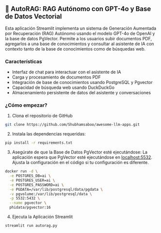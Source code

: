 ## 🤖 AutoRAG: RAG Autónomo con GPT-4o y Base de Datos Vectorial
Esta aplicación Streamlit implementa un sistema de Generación Aumentada por Recuperación (RAG) Autónomo usando el modelo GPT-4o de OpenAI y la base de datos PgVector. Permite a los usuarios subir documentos PDF, agregarlos a una base de conocimientos y consultar al asistente de IA con contexto tanto de la base de conocimientos como de búsquedas web.

### Características 
- Interfaz de chat para interactuar con el asistente de IA
- Carga y procesamiento de documentos PDF
- Integración de base de conocimientos usando PostgreSQL y Pgvector
- Capacidad de búsqueda web usando DuckDuckGo
- Almacenamiento persistente de datos del asistente y conversaciones

### ¿Cómo empezar?

1. Clona el repositorio de GitHub
```bash
git clone https://github.com/Shubhamsaboo/awesome-llm-apps.git
```

2. Instala las dependencias requeridas:

```bash
pip install -r requirements.txt
```

3. Asegúrate de que la Base de Datos PgVector esté ejecutándose:
La aplicación espera que PgVector esté ejecutándose en [localhost:5532](http://localhost:5532/). Ajusta la configuración en el código si tu configuración es diferente.

```bash
docker run -d \
  -e POSTGRES_DB=ai \
  -e POSTGRES_USER=ai \
  -e POSTGRES_PASSWORD=ai \
  -e PGDATA=/var/lib/postgresql/data/pgdata \
  -v pgvolume:/var/lib/postgresql/data \
  -p 5532:5432 \
  --name pgvector \
  phidata/pgvector:16
```

4. Ejecuta la Aplicación Streamlit
```bash
streamlit run autorag.py
```
